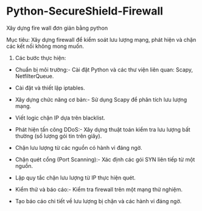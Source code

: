 # Python-SecureShield-Firewall
Xây dựng fire wall đơn giản bằng python

Mục tiêu: Xây dựng firewall để kiểm soát lưu lượng mạng, phát hiện và chặn các kết nối không mong muốn.
1. Các bước thực hiện:
- Chuẩn bị môi trường:- Cài đặt Python và các thư viện liên quan: Scapy, NetfilterQueue.
- Cài đặt và thiết lập iptables.

- Xây dựng chức năng cơ bản:- Sử dụng Scapy để phân tích lưu lượng mạng.
- Viết logic chặn IP dựa trên blacklist.

- Phát hiện tấn công DDoS:- Xây dựng thuật toán kiểm tra lưu lượng bất thường (số lượng gói tin trên giây).
- Chặn lưu lượng từ các nguồn có hành vi đáng ngờ.

- Chặn quét cổng (Port Scanning):- Xác định các gói SYN liên tiếp từ một nguồn.
- Lập quy tắc chặn lưu lượng từ IP thực hiện quét.

- Kiểm thử và báo cáo:- Kiểm tra firewall trên một mạng thử nghiệm.
- Tạo báo cáo chi tiết về lưu lượng bị chặn và các hành vi đáng ngờ.





